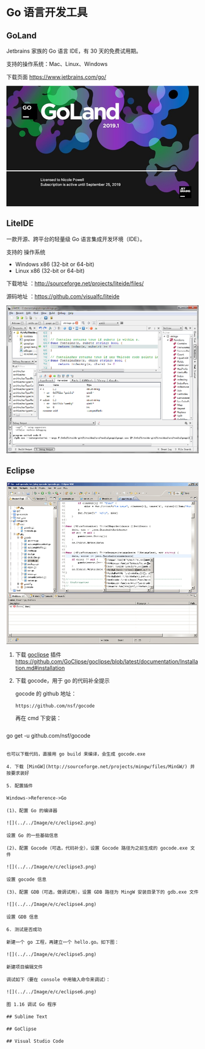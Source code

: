 # Go 语言开发工具

## GoLand

Jetbrains 家族的 Go 语言 IDE，有 30 天的免费试用期。

支持的操作系统：Mac、Linux、Windows 

下载页面 https://www.jetbrains.com/go/

![img](../../Image/g/o/GoLand.jpg)

## LiteIDE

一款开源、跨平台的轻量级 Go 语言集成开发环境（IDE）。

支持的 操作系统

- Windows x86 (32-bit or 64-bit)
- Linux x86 (32-bit or 64-bit)

下载地址 ：http://sourceforge.net/projects/liteide/files/

源码地址 ：https://github.com/visualfc/liteide

![img](../../Image/l/i/liteide.png)

## Eclipse



![1.4.eclipse1](../../Image/e/c/eclipse1.png)

1. 下载 [goclipse](http://goclipse.github.io/) 插件 https://github.com/GoClipse/goclipse/blob/latest/documentation/Installation.md#installation

3. 下载 gocode，用于 go 的代码补全提示

   gocode 的 github 地址：

   ```http
   https://github.com/nsf/gocode
   ```

   再在 cmd 下安装：

   ```bash
go get -u github.com/nsf/gocode
   ```
   
   也可以下载代码，直接用 go build 来编译，会生成 gocode.exe

4. 下载 [MinGW](http://sourceforge.net/projects/mingw/files/MinGW/) 并按要求装好

5. 配置插件

   Windows->Reference->Go

   (1)、配置 Go 的编译器

   ![](../../Image/e/c/eclipse2.png)

   设置 Go 的一些基础信息

   (2)、配置 Gocode（可选，代码补全），设置 Gocode 路径为之前生成的 gocode.exe 文件

   ![](../../Image/e/c/eclipse3.png)

   设置 gocode 信息

   (3)、配置 GDB（可选，做调试用），设置 GDB 路径为 MingW 安装目录下的 gdb.exe 文件

   ![](../../Image/e/c/eclipse4.png)

   设置 GDB 信息

6. 测试是否成功

   新建一个 go 工程，再建立一个 hello.go。如下图：

   ![](../../Image/e/c/eclipse5.png)

   新建项目编辑文件

   调试如下（要在 console 中用输入命令来调试）：

   ![](../../Image/e/c/eclipse6.png)

   图 1.16 调试 Go 程序

## Sublime Text

## GoClipse

## Visual Studio Code